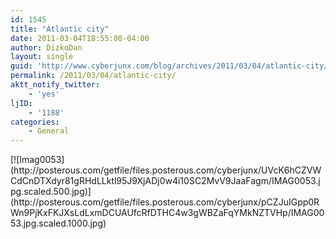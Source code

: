 ```yaml
---
id: 1545
title: "Atlantic city"
date: 2011-03-04T18:55:00-04:00
author: DizkoDan
layout: single
guid: 'http://www.cyberjunx.com/blog/archives/2011/03/04/atlantic-city/'
permalink: /2011/03/04/atlantic-city/
aktt_notify_twitter:
    - 'yes'
ljID:
    - '1188'
categories:
    - General
---
```


<div class="posterous_autopost"><div class="p_embed p_image_embed"> [![Imag0053](http://posterous.com/getfile/files.posterous.com/cyberjunx/UVcK6hCZVWCdCnDTXdyr81gRHdLLktl95J9XjADj0w4i10SC2MvV9JaaFagm/IMAG0053.jpg.scaled.500.jpg)](http://posterous.com/getfile/files.posterous.com/cyberjunx/pCZJuIGpp0RWn9PjKxFKJXsLdLxmDCUAUfcRfDTHC4w3gWBZaFqYMkNZTVHp/IMAG0053.jpg.scaled.1000.jpg) </div></div>